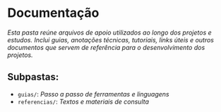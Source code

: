 # Documentação

*Esta pasta reúne arquivos de apoio utilizados ao longo dos projetos e estudos. Inclui guias, anotações técnicas, tutoriais, links úteis e outros documentos que servem de referência para o desenvolvimento dos projetos.*

## Subpastas:
- `guias/`: *Passo a passo de ferramentas e linguagens*
- `referencias/`: *Textos e materiais de consulta*
